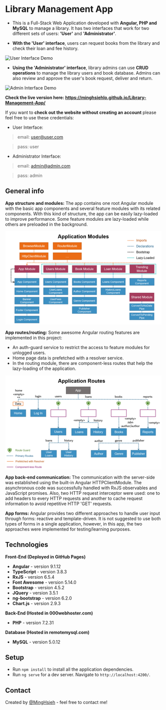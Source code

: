 # Library Management App
* This is a Full-Stack Web Application developed with **Angular, PHP and MySQL** to manage a library. It has two interfaces that work for two different sets of users: **'User'** and **'Administrator'**.

* **With the 'User' interface**, users can request books from the library and check their loan and fee history.

![User Interface Demo](./img/user-demo.gif)

* **Using the 'Administrator' interface**, library admins can use **CRUD operations** to manage the library users and book database. Admins can also review and approve the user's book request, deliver and return.

![Admin Interface Demo](./img/admin-demo.gif)

**Check the live version here: https://minghsiehlo.github.io/Library-Management-App/**

If you want to **check out the website without creating an account** please feel free to use these credentials:

* User Interface:
> email: user@user.com

> pass: user

* Administrator Interface:
> email: admin@admin.com

> pass: admin

## General info

**App structure and modules:** The app contains one root Angular module with the basic app components and several feature modules with its related components. With this kind of structure, the app can be easily lazy-loaded to improve performance. Some feature modules are lazy-loaded while others are preloaded in the background.

![Application Modules](./img/application-modules.png)

**App routes/routing:** Some awesome Angular routing features are implemented in this project: 
* An auth-guard service to restrict the access to feature modules for unlogged users.
* Home page data is prefetched with a resolver service.
* In the routing module, there are component-less routes that help the lazy-loading of the application.

![Application Modules](./img/application-routes.png)

**App back-end communication:** The communication with the server-side was established using the built-in Angular HTTPClientModule. The asynchronous code was successfully handled with RxJS observables and JavaScript promises. Also, two HTTP request interceptor were used: one to add headers to every HTTP requests and another to cache request information to avoid repetitive HTTP 'GET' requests. 

**App forms:** Angular provides two different approaches to handle user input through forms: reactive and template-driven. It is not suggested to use both types of forms in a single application, however, in this app, the two approaches were implemented for testing/learning purposes.

## Technologies

**Front-End (Deployed in GitHub Pages)**
* **Angular** - version 9.1.12
* **TypeScript** - version 3.8.3
* **RxJS** - version 6.5.4
* **Font Awesome** - version 5.14.0
* **Bootstrap** - version 4.5.2
* **JQuery** - version 3.5.1
* **ng-bootstrap** - version 6.2.0
* **Chart.js** - version 2.9.3

**Back-End (Hosted in 000webhoster.com)**
* **PHP** - version 7.2.31

**Database (Hosted in remotemysql.com)**
* **MySQL** - version 5.0.12

## Setup
* Run `npm install` to install all the application dependencies.
* Run `ng serve` for a dev server. Navigate to `http://localhost:4200/`.

## Contact
Created by [@MingHsieh](https://www.linkedin.com/in/ming-hsieh-lo/) - feel free to contact me!
